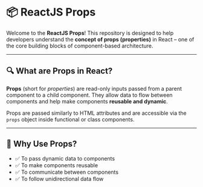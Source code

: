 # 📦 ReactJS Props

Welcome to the **ReactJS Props**! This repository is designed to help developers understand the **concept of props (properties)** in React – one of the core building blocks of component-based architecture.

---

## 🔍 What are Props in React?

**Props** (short for *properties*) are read-only inputs passed from a parent component to a child component. They allow data to flow between components and help make components **reusable and dynamic**.

Props are passed similarly to HTML attributes and are accessible via the `props` object inside functional or class components.

---

## 🧠 Why Use Props?

- ✅ To pass dynamic data to components
- ✅ To make components reusable
- ✅ To communicate between components
- ✅ To follow unidirectional data flow




